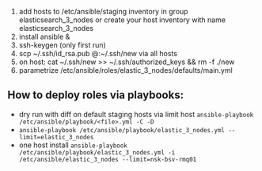 1. add hosts to /etc/ansible/staging inventory in group elasticsearch_3_nodes or create your host inventory with name elasticsearch_3_nodes 
2. install ansible &
3. ssh-keygen (only first run)
4. scp \~/.ssh/id\_rsa.pub <user>@<hostanme>:~/.ssh/new via all hosts
5. on host: cat ~/.ssh/new >> ~/.ssh/authorized_keys && rm -f ./new
6. parametrize /etc/ansible/roles/elastic_3_nodes/defaults/main.yml

## How to deploy roles via playbooks:
* dry run with diff on default staging hosts via limit host `ansible-playbook /etc/ansible/playbook/<file>.yml -C -D`
* `ansible-playbook /etc/ansible/playbook/elastic_3_nodes.yml --limit=elastic_3_nodes`
* one host install `ansible-playbook /etc/ansible/playbook/elastic_3_nodes.yml -i /etc/ansible/elastic_3_nodes --limit=nsk-bsv-rmq01`
